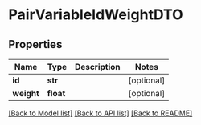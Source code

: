 # PairVariableIdWeightDTO

## Properties
Name | Type | Description | Notes
------------ | ------------- | ------------- | -------------
**id** | **str** |  | [optional] 
**weight** | **float** |  | [optional] 

[[Back to Model list]](../README.md#documentation-for-models) [[Back to API list]](../README.md#documentation-for-api-endpoints) [[Back to README]](../README.md)

